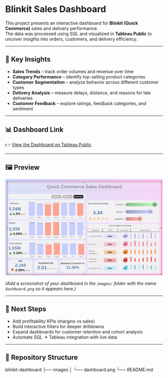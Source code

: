 # Blinkit Sales Dashboard  

This project presents an interactive dashboard for **Blinkit (Quick Commerce)** sales and delivery performance.  
The data was processed using SQL and visualized in **Tableau Public** to uncover insights into orders, customers, and delivery efficiency.  

---

## 🔎 Key Insights  
- **Sales Trends** – track order volumes and revenue over time  
- **Category Performance** – identify top-selling product categories  
- **Customer Segmentation** – analyze behavior across different customer types  
- **Delivery Analysis** – measure delays, distance, and reasons for late deliveries  
- **Customer Feedback** – explore ratings, feedback categories, and sentiment  

---

## 📊 Dashboard Link  
👉 [View the Dashboard on Tableau Public](https://public.tableau.com/app/profile/abhinandan.nath/viz/QuickCommerceSalesDashboard_17555321579360/Dashboard1?publish=yes)  

---

## 🖼️ Preview  
![Dashboard Screenshot](dashboard-image/dashboard.png)  

*(Add a screenshot of your dashboard in the `images/` folder with the name `dashboard.png` so it appears here.)*  

---

## 🚀 Next Steps  
- Add profitability KPIs (margins vs sales)  
- Build interactive filters for deeper drilldowns  
- Expand dashboards for customer retention and cohort analysis  
- Automate SQL → Tableau integration with live data  

---

## 📂 Repository Structure  
blinkit-dashboard
├── images
│   └── dashboard.png
└── README.md